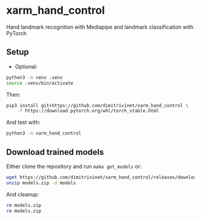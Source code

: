# xarm_hand_control

Hand landmark recognition with Mediapipe and landmark classification with PyTorch

## Setup

- Optional:

```bash
python3 -m venv .venv
source .venv/bin/activate
```

Then:

```bash
pip3 install git+https://github.com/dimitrivinet/xarm_hand_control \
    -f https://download.pytorch.org/whl/torch_stable.html
```

And test with:

```bash
python3 -m xarm_hand_control
```

## Download trained models

Either clone the repository and run `make get_models` or:

```bash
wget https://github.com/dimitrivinet/xarm_hand_control/releases/download/v1.0/models.zip
unzip models.zip -d models
```

And cleanup:

```bash
rm models.zip
rm models.zip
```
